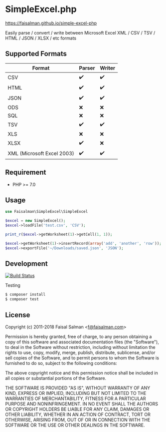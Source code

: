 # SimpleExcel.php

https://faisalman.github.io/simple-excel-php

Easily parse / convert / write between Microsoft Excel XML / CSV / TSV / HTML / JSON / XLSX / etc formats

## Supported Formats

| Format | Parser | Writer |
| --- | --- | --- |
| CSV | ✔️ | ✔️ |
| HTML | ✔️ | ✔️ |
| JSON | ✔️ | ✔️ |
| ODS | ❌ | ❌ |
| SQL | ❌ | ❌ |
| TSV | ✔️ | ✔️ |
| XLS | ❌ | ❌ |
| XLSX | ✔️ | ❌ |
| XML (Microsoft Excel 2003)| ✔️ | ✔️ |

## Requirement

* PHP >= 7.0

## Usage

```php
use Faisalman\SimpleExcel\SimpleExcel

$excel = new SimpleExcel();
$excel->loadFile('test.csv', 'CSV');

print_r($excel->getWorksheet(1)->getCell(1, 1));

$excel->getWorksheet(1)->insertRecord(array('add', 'another', 'row')); // insert more record
$excel->exportFile('~/Downloads/saved.json', 'JSON');
```

## Development

[![Build Status](https://travis-ci.org/faisalman/simple-excel-php.png)](https://travis-ci.org/faisalman/simple-excel-php)

Testing

```sh
$ composer install
$ composer test
```

## License

Copyright (c) 2011-2018 Faisal Salman <<f@faisalman.com>>

Permission is hereby granted, free of charge, to any person obtaining a copy
of this software and associated documentation files (the "Software"), to deal
in the Software without restriction, including without limitation the rights
to use, copy, modify, merge, publish, distribute, sublicense, and/or sell
copies of the Software, and to permit persons to whom the Software is
furnished to do so, subject to the following conditions:

The above copyright notice and this permission notice shall be included in
all copies or substantial portions of the Software.

THE SOFTWARE IS PROVIDED "AS IS", WITHOUT WARRANTY OF ANY KIND, EXPRESS OR
IMPLIED, INCLUDING BUT NOT LIMITED TO THE WARRANTIES OF MERCHANTABILITY,
FITNESS FOR A PARTICULAR PURPOSE AND NONINFRINGEMENT. IN NO EVENT SHALL THE
AUTHORS OR COPYRIGHT HOLDERS BE LIABLE FOR ANY CLAIM, DAMAGES OR OTHER
LIABILITY, WHETHER IN AN ACTION OF CONTRACT, TORT OR OTHERWISE, ARISING FROM,
OUT OF OR IN CONNECTION WITH THE SOFTWARE OR THE USE OR OTHER DEALINGS IN
THE SOFTWARE.
